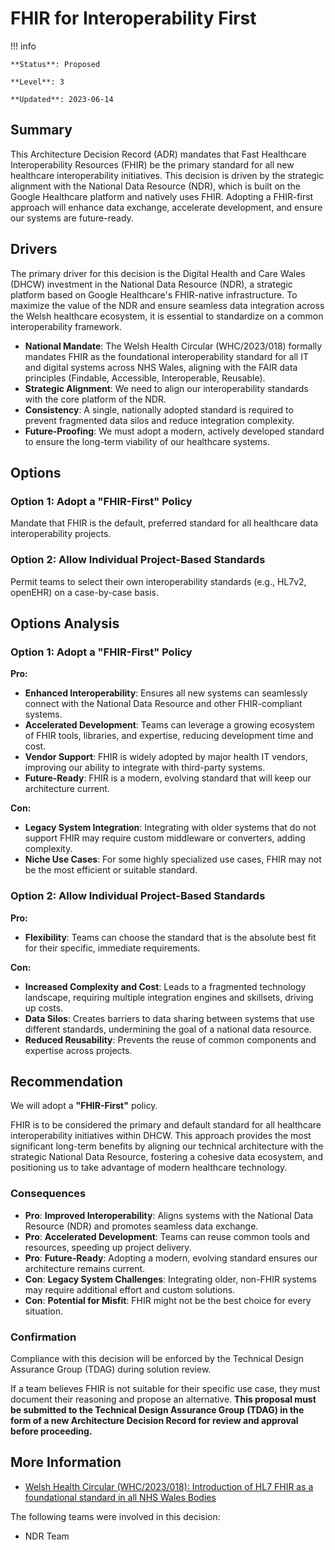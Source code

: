 # FHIR for Interoperability First

!!! info

    **Status**: Proposed

    **Level**: 3

    **Updated**: 2023-06-14

## Summary

This Architecture Decision Record (ADR) mandates that Fast Healthcare Interoperability Resources (FHIR) be the primary standard for all new healthcare interoperability initiatives. This decision is driven by the strategic alignment with the National Data Resource (NDR), which is built on the Google Healthcare platform and natively uses FHIR. Adopting a FHIR-first approach will enhance data exchange, accelerate development, and ensure our systems are future-ready.

## Drivers

The primary driver for this decision is the Digital Health and Care Wales (DHCW) investment in the National Data Resource (NDR), a strategic platform based on Google Healthcare's FHIR-native infrastructure. To maximize the value of the NDR and ensure seamless data integration across the Welsh healthcare ecosystem, it is essential to standardize on a common interoperability framework.

*   **National Mandate**: The Welsh Health Circular (WHC/2023/018) formally mandates FHIR as the foundational interoperability standard for all IT and digital systems across NHS Wales, aligning with the FAIR data principles (Findable, Accessible, Interoperable, Reusable).
*   **Strategic Alignment**: We need to align our interoperability standards with the core platform of the NDR.
*   **Consistency**: A single, nationally adopted standard is required to prevent fragmented data silos and reduce integration complexity.
*   **Future-Proofing**: We must adopt a modern, actively developed standard to ensure the long-term viability of our healthcare systems.

## Options

### Option 1: Adopt a "FHIR-First" Policy

Mandate that FHIR is the default, preferred standard for all healthcare data interoperability projects.

### Option 2: Allow Individual Project-Based Standards

Permit teams to select their own interoperability standards (e.g., HL7v2, openEHR) on a case-by-case basis.

## Options Analysis

### Option 1: Adopt a "FHIR-First" Policy

**Pro:**

*   **Enhanced Interoperability**: Ensures all new systems can seamlessly connect with the National Data Resource and other FHIR-compliant systems.
*   **Accelerated Development**: Teams can leverage a growing ecosystem of FHIR tools, libraries, and expertise, reducing development time and cost.
*   **Vendor Support**: FHIR is widely adopted by major health IT vendors, improving our ability to integrate with third-party systems.
*   **Future-Ready**: FHIR is a modern, evolving standard that will keep our architecture current.

**Con:**

*   **Legacy System Integration**: Integrating with older systems that do not support FHIR may require custom middleware or converters, adding complexity.
*   **Niche Use Cases**: For some highly specialized use cases, FHIR may not be the most efficient or suitable standard.

### Option 2: Allow Individual Project-Based Standards

**Pro:**

*   **Flexibility**: Teams can choose the standard that is the absolute best fit for their specific, immediate requirements.

**Con:**

*   **Increased Complexity and Cost**: Leads to a fragmented technology landscape, requiring multiple integration engines and skillsets, driving up costs.
*   **Data Silos**: Creates barriers to data sharing between systems that use different standards, undermining the goal of a national data resource.
*   **Reduced Reusability**: Prevents the reuse of common components and expertise across projects.

## Recommendation

We will adopt a **"FHIR-First"** policy.

FHIR is to be considered the primary and default standard for all healthcare interoperability initiatives within DHCW. This approach provides the most significant long-term benefits by aligning our technical architecture with the strategic National Data Resource, fostering a cohesive data ecosystem, and positioning us to take advantage of modern healthcare technology.

### Consequences

*   **Pro**: **Improved Interoperability**: Aligns systems with the National Data Resource (NDR) and promotes seamless data exchange.
*   **Pro**: **Accelerated Development**: Teams can reuse common tools and resources, speeding up project delivery.
*   **Pro**: **Future-Ready**: Adopting a modern, evolving standard ensures our architecture remains current.
*   **Con**: **Legacy System Challenges**: Integrating older, non-FHIR systems may require additional effort and custom solutions.
*   **Con**: **Potential for Misfit**: FHIR might not be the best choice for every situation.

### Confirmation

Compliance with this decision will be enforced by the Technical Design Assurance Group (TDAG) during solution review.

If a team believes FHIR is not suitable for their specific use case, they must document their reasoning and propose an alternative. **This proposal must be submitted to the Technical Design Assurance Group (TDAG) in the form of a new Architecture Decision Record for review and approval before proceeding.**

## More Information

*   [Welsh Health Circular (WHC/2023/018): Introduction of HL7 FHIR as a foundational standard in all NHS Wales Bodies](https://www.gov.wales/introduction-hl7-fhir-foundational-standard-all-nhs-wales-bodies-whc2023018)

The following teams were involved in this decision:

*   NDR Team